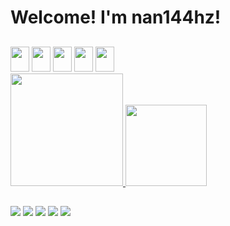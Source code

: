 # Welcome! I'm nan144hz!
##
<div style="display: inline-block;">
   <img src="https://cdn.jsdelivr.net/gh/devicons/devicon/icons/html5/html5-original.svg" width="30" height="40"/>
   <img src="https://cdn.jsdelivr.net/gh/devicons/devicon/icons/css3/css3-original.svg" width="30" height="40"/>
   <img src="https://cdn.jsdelivr.net/gh/devicons/devicon/icons/javascript/javascript-original.svg" width="30" height="40"/>
   <img src="https://cdn.jsdelivr.net/gh/devicons/devicon/icons/python/python-original.svg" width="30" height="40"/>
   <img src="https://cdn.jsdelivr.net/gh/devicons/devicon/icons/cplusplus/cplusplus-original.svg" width="30" height="40"/>
</div><br>
<div>
  <a href="https://github.com/nan144hz"/>
  <img height="180em" src="https://github-readme-stats.vercel.app/api?username=nan144hz&show_icons=true&theme=gotham&include_all_commits=true&count_private=true"/>
  <img height="130em" src="https://github-readme-stats.vercel.app/api/top-langs/?username=nan144hz&layout=compact&langs_count=7&theme=gotham"/>
</div>

## 

<div style="display: inline-block;">
   <a href="https://github.com/nan144hz" target="_blank"><img src="https://img.shields.io/badge/GitHub-100000?style=for-the-badge&logo=github&logoColor=white"></a>
   <a href="https://twitter.com/nan144hz" target="_blank"><img src="https://img.shields.io/badge/Twitter-1DA1F2?style=for-the-badge&logo=twitter&logoColor=white"/></a>
   <a href="https://twitch.com/nan144hz" target="_blank"><img src="https://img.shields.io/badge/Twitch-9146FF?style=for-the-badge&logo=twitch&logoColor=white"></a>
   <a href="#"><img src="https://img.shields.io/badge/Windows-0078D6?style=for-the-badge&logo=windows&logoColor=white"/></a>
   <a href="#"><img src="https://img.shields.io/badge/Ubuntu-E95420?style=for-the-badge&logo=ubuntu&logoColor=white"/></a>
</div>

